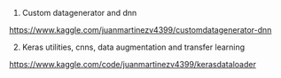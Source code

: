 1. Custom datagenerator and dnn

https://www.kaggle.com/juanmartinezv4399/customdatagenerator-dnn

2. Keras utilities, cnns, data augmentation and transfer learning

https://www.kaggle.com/code/juanmartinezv4399/kerasdataloader


